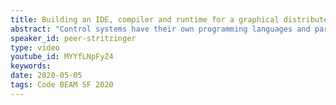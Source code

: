 ```yaml
---
title: Building an IDE, compiler and runtime for a graphical distributed data flow language in Erlang
abstract: "Control systems have their own programming languages and paradigms. Progammable Logo Controllers (PLCs) are used to control everything from a garage door opener to a whole factory. We have built a compiler for a distributed variant of PLC programming language (IEC 61499) that compiles to BEAM files which run in Erlang VMs. As a web frontend to an Erlang node we built an IDE for the textual and graphical representation. PLC programme run distributed from small embedded systems to the cloud unchanged."
speaker_id: peer-stritzinger
type: video
youtube_id: MYYfLNpFyZ4
keywords: 
date: 2020-05-05
tags: Code BEAM SF 2020
---
```


